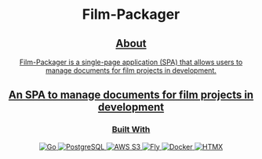 <div align="center">
    <h1 align="center">Film-Packager</h1>
<a href="https://film-packager.fly.dev/">

## About

<p>Film-Packager is a single-page application (SPA) that allows users to manage documents for film projects in development.</p>

## An SPA to manage documents for film projects in development

### Built With

![Go](https://img.shields.io/badge/Go-%23000000.svg?&style=for-the-badge&logo=go)
![PostgreSQL](https://img.shields.io/badge/PostgreSQL-%23000000.svg?&style=for-the-badge&logo=postgresql&logoColor=%23ffffff)
![AWS S3](https://img.shields.io/badge/AWS_S3-%23000000.svg?&style=for-the-badge&logo=s3&logoColor=%23ffffff)
![Fly](https://img.shields.io/badge/Fly.io-%23000000.svg?&style=for-the-badge&logo=fly.io&logoColor=%23ffffff)
![Docker](https://img.shields.io/badge/Docker-%23000000.svg?&style=for-the-badge&logo=docker&logoColor=%23ffffff)
![HTMX](https://img.shields.io/badge/HTMX-%23000000.svg?&style=for-the-badge&logo=htmx&logoColor=%23ffffff)
